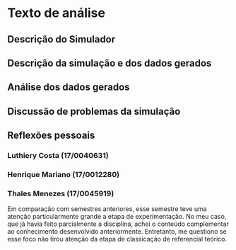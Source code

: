 # Texto de análise

## Descrição do Simulador

## Descrição da simulação e dos dados gerados

## Análise dos dados gerados

## Discussão de problemas da simulação

## Reflexões pessoais

### Luthiery Costa (17/0040631)

### Henrique Mariano (17/0012280)

### Thales Menezes (17/0045919)

Em comparação com semestres anteriores, esse semestre teve uma atenção particularmente grande a etapa de experimentação. No meu caso, que já havia feito parcialmente a disciplina, achei o conteúdo complementar ao conhecimento desenvolvido anteriormente. Entretanto, me questiono se esse foco não tirou atenção da etapa de classicação de referencial teórico.
